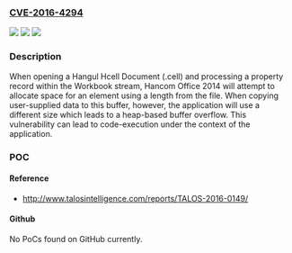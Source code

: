 ### [CVE-2016-4294](https://cve.mitre.org/cgi-bin/cvename.cgi?name=CVE-2016-4294)
![](https://img.shields.io/static/v1?label=Product&message=Hancom%20Office&color=blue)
![](https://img.shields.io/static/v1?label=Version&message=n%2Fa&color=blue)
![](https://img.shields.io/static/v1?label=Vulnerability&message=unspecified&color=brighgreen)

### Description

When opening a Hangul Hcell Document (.cell) and processing a property record within the Workbook stream, Hancom Office 2014 will attempt to allocate space for an element using a length from the file. When copying user-supplied data to this buffer, however, the application will use a different size which leads to a heap-based buffer overflow. This vulnerability can lead to code-execution under the context of the application.

### POC

#### Reference
- http://www.talosintelligence.com/reports/TALOS-2016-0149/

#### Github
No PoCs found on GitHub currently.

